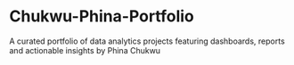 # Chukwu-Phina-Portfolio
A curated portfolio of data analytics projects featuring dashboards, reports and actionable insights by Phina Chukwu
